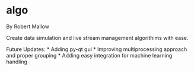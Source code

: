 # algo
By Robert Mallow

Create data simulation and live stream management algorithims with ease.

Future Updates:
    * Adding py-qt gui
    * Improving multiprocessing approach and proper grouping
    * Adding easy integration for machine learning handling
